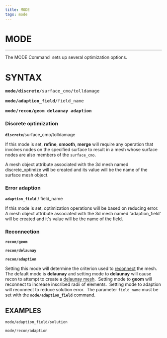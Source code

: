 ```yaml
---
title: MODE
tags: mode
---
```


# MODE

----------------------


The MODE Command  sets up several optimization options.


# SYNTAX

<pre>
<b>mode/discrete</b>/surface_cmo/tolldamage

<b>mode/adaption_field</b>/field_name

<b>mode/recon/geom</b> <b>delaunay adaption</b>
</pre>
  

### Discrete optimization

**`discrete`**/surface_cmo/tolldamage
 
If this mode is set, **refine**, **smooth**, **merge** will
   require any operation that involves nodes on the specified surface
   to result in a mesh whose surface nodes are also members of the
   `surface_cmo`.

A mesh object attribute associated with the 3d mesh named
   discrete_optimize will be created and its value will be the name
   of the surface mesh object.
 
  
### Error adaption

**`adaption_field`** / field_name
 
If this mode is set, optimization operations will be based on
   reducing error.  A mesh object attribute associated with the 3d
   mesh named 'adaption_field' will be created and it's value will
   be the name of the field.
 
  
### Reconnection

**`recon/geom`**

**`recon/delaunay`**

**`recon/adaption`**
 
 Setting this mode will determine the criterion used to
   [reconnect](RECON.md) the mesh.  The default mode is
   **delaunay** and setting mode to **delaunay** will cause recon to
   attempt to create a [delaunay mesh](CONNECT1.md).  Setting mode
   to **geom** will reconnect to increase inscribed radii of
   elements.  Setting mode to adaption will reconnect to reduce
   solution error.  The parameter `field_name` must be set with the
   **`mode/adaption_field`** command.

 

## EXAMPLES

```
mode/adaption_field/solution

mode/recon/adaption
```
  

 
